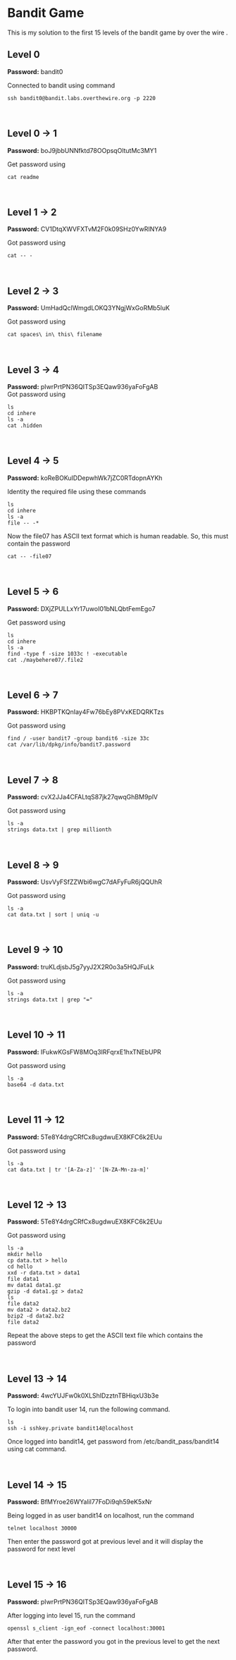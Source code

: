 # Bandit Game

This is my solution to the first 15 levels of the bandit game by over the wire .  

## Level 0

**Password:** bandit0   

Connected to bandit using command  
```
ssh bandit0@bandit.labs.overthewire.org -p 2220
```

&nbsp;
## Level 0 -> 1

**Password:** boJ9jbbUNNfktd78OOpsqOltutMc3MY1   

Get password using  
```
cat readme
```

&nbsp;
## Level 1 -> 2

**Password:** CV1DtqXWVFXTvM2F0k09SHz0YwRINYA9  

Got password using  
```
cat -- -
```

&nbsp;
## Level 2 -> 3

**Password:** UmHadQclWmgdLOKQ3YNgjWxGoRMb5luK  

Got password using  
```
cat spaces\ in\ this\ filename
```

&nbsp;
## Level 3 -> 4

**Password:** pIwrPrtPN36QITSp3EQaw936yaFoFgAB   
Got password using  
```
ls
cd inhere
ls -a
cat .hidden
```

&nbsp;
## Level 4 -> 5

**Password:** koReBOKuIDDepwhWk7jZC0RTdopnAYKh  


Identity the required file using these commands  
```
ls
cd inhere
ls -a
file -- -*
```

Now the file07 has ASCII text format which is human readable. So, this must contain the password  
```
cat -- -file07
```

&nbsp;
## Level 5 -> 6

**Password:** DXjZPULLxYr17uwoI01bNLQbtFemEgo7  

Get password using  
```
ls
cd inhere
ls -a
find -type f -size 1033c ! -executable
cat ./maybehere07/.file2
```
   


&nbsp;
## Level 6 -> 7

**Password:** HKBPTKQnIay4Fw76bEy8PVxKEDQRKTzs  

Got password using  
```
find / -user bandit7 -group bandit6 -size 33c
cat /var/lib/dpkg/info/bandit7.password
```

&nbsp;
## Level 7 -> 8

**Password:** cvX2JJa4CFALtqS87jk27qwqGhBM9plV  

Got password using  
```
ls -a
strings data.txt | grep millionth
```

&nbsp;
## Level 8 -> 9

**Password:** UsvVyFSfZZWbi6wgC7dAFyFuR6jQQUhR  

Got password using  
```
ls -a
cat data.txt | sort | uniq -u
```

    

&nbsp;
## Level 9 -> 10

**Password:** truKLdjsbJ5g7yyJ2X2R0o3a5HQJFuLk  

Got password using
```  
ls -a
strings data.txt | grep "="
```

&nbsp;
## Level 10 -> 11

**Password:** IFukwKGsFW8MOq3IRFqrxE1hxTNEbUPR  

Got password using  
```
ls -a  
base64 -d data.txt
```

&nbsp;
## Level 11 -> 12

**Password:** 5Te8Y4drgCRfCx8ugdwuEX8KFC6k2EUu  

Got password using 
``` 
ls -a  
cat data.txt | tr '[A-Za-z]' '[N-ZA-Mn-za-m]'
```

&nbsp;
## Level 12 -> 13

**Password:** 5Te8Y4drgCRfCx8ugdwuEX8KFC6k2EUu  

Got password using  
```
ls -a
mkdir hello
cp data.txt > hello
cd hello
xxd -r data.txt > data1
file data1
mv data1 data1.gz
gzip -d data1.gz > data2
ls
file data2
mv data2 > data2.bz2
bzip2 -d data2.bz2
file data2
```

Repeat the above steps to get the ASCII text file which contains the password  

&nbsp;
## Level 13 -> 14

**Password:** 4wcYUJFw0k0XLShlDzztnTBHiqxU3b3e  

To login into bandit user 14, run the following command.  
```
ls
ssh -i sshkey.private bandit14@localhost
```

Once logged into bandit14, get password from /etc/bandit_pass/bandit14 using cat command.  

&nbsp;
## Level 14 -> 15

**Password:** BfMYroe26WYalil77FoDi9qh59eK5xNr  

Being logged in as user bandit14 on localhost, run the command   
```
telnet localhost 30000
```

Then enter the password got at previous level and it will display the password for next level  


&nbsp;
## Level 15 -> 16

**Password:** pIwrPrtPN36QITSp3EQaw936yaFoFgAB  

After logging into level 15, run the command   
```    
openssl s_client -ign_eof -connect localhost:30001
```

After that enter the password you got in the previous level to get the next password.  
